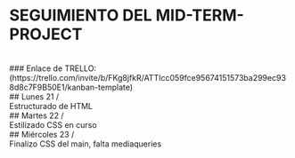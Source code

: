 # SEGUIMIENTO DEL MID-TERM-PROJECT

<br />
### Enlace de TRELLO: (https://trello.com/invite/b/FKg8jfkR/ATTIcc059fce95674151573ba299ec938d8c7F9B50E1/kanban-template)
<br />
## Lunes 21 /<br>
Estructurado de HTML <br>
## Martes 22 /<br>
Estilizado CSS en curso <br>
## Miércoles 23 /<br>
Finalizo CSS del main, falta mediaqueries <br>
